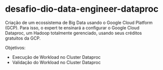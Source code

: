 # desafio-dio-data-engineer-dataproc
Criação de um ecossistema de Big Data usando o Google Cloud Platform (GCP). Para isso, o expert te ensinará a configurar o Google Cloud Dataproc, um Hadoop totalmente gerenciado, usando seus créditos gratuitos da GCP.

Objetivos:
- Execução de Workload no Cluster Dataproc
- Validação do Workload no Cluster Dataproc
